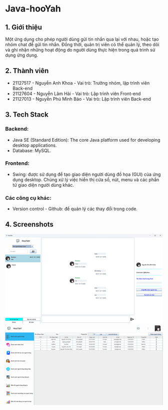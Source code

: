 # Java-hooYah

## 1. Giới thiệu
Một ứng dụng cho phép người dùng gửi tin nhắn qua lại với nhau, hoặc tạo nhóm chat để gửi tin nhắn. Đồng thời, quản trị viên có thể quản lý, theo dõi và ghi nhận những hoạt động do người dùng thực hiện trong quá trình sử dụng ứng dụng.

## 2. Thành viên
- 21127517 - Nguyễn Anh Khoa - Vai trò: Trưởng nhóm, lập trình viên Back-end
- 21127604 - Nguyễn Lâm Hải - Vai trò: Lập trình viên Front-end
- 21127013 - Nguyễn Phú Minh Bảo - Vai trò: Lập trình viên Back-end

## 3. Tech Stack
### Backend:
- Java SE (Standard Edition): The core Java platform used for developing desktop applications.
- Database: MySQL.
### Frontend:
- Swing: được sử dụng để tạo giao diện người dùng đồ họa (GUI) của ứng dụng desktop. Chúng xử lý việc hiển thị cửa sổ, nút, menu và các phần tử giao diện người dùng khác.
### Các công cụ khác:
- Version control - Github: để quản lý các thay đổi trong code.

## 4. Screenshots
![title](readme/Picture1.png)
![title](readme/Picture2.png)